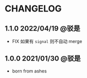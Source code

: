 # CHANGELOG

## 1.1.0 2022/04/19 @驳是

* FIX 如果有 `signal` 则不自动 merge

## 1.0.0 2021/01/30 @驳是

* born from ashes
